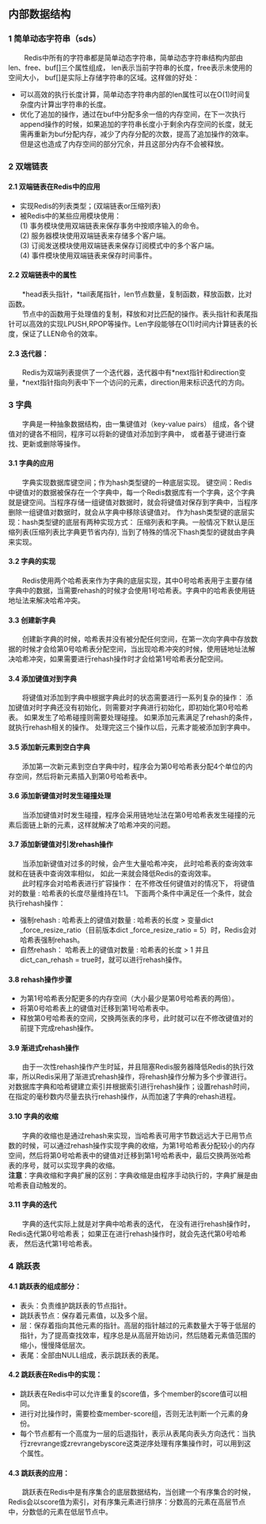 ##  内部数据结构
### 1 简单动态字符串（sds）
&emsp;&emsp; Redis中所有的字符串都是简单动态字符串，简单动态字符串结构内部由len、free、buf[]三个属性组成，
len表示当前字符串的长度，free表示未使用的空间大小，
buf[]是实际上存储字符串的区域。这样做的好处：  

   * 可以高效的执行长度计算，简单动态字符串内部的len属性可以在O(1)时间复杂度内计算出字符串的长度。<br>
   * 优化了追加的操作，通过在buf中分配多余一倍的内存空间，在下一次执行append操作的时候，如果追加的字符串长度小于剩余内存空间的长度，就无需再重新为buf分配内存，减少了内存分配的次数，提高了追加操作的效率。但是这也造成了内存空间的部分冗余，并且这部分内存不会被释放。
    
### 2 双端链表
#### 2.1 双端链表在Redis中的应用
*  实现Redis的列表类型；(双端链表or压缩列表)
* 被Redis中的某些应用模块使用： <br>
    (1) 事务模块使用双端链表来保存事务中按顺序输入的命令。<br>
    (2) 服务器模块使用双端链表来存储多个客户端。<br>
    (3) 订阅发送模块使用双端链表来保存订阅模式中的多个客户端。<br>
    (4) 事件模块使用双端链表来保存时间事件。  
	
#### 2.2 双端链表中的属性
&emsp;&emsp;*head表头指针，*tail表尾指针，len节点数量，复制函数，释放函数，比对函数。<br>
&emsp;&emsp;节点中的函数用于处理值的复制，释放和对比匹配的操作。表头指针和表尾指针可以高效的实现LPUSH,RPOP等操作。Len字段能够在O(1)时间内计算链表的长度，保证了LLEN命令的效率。
#### 2.3 迭代器：
&emsp;&emsp;Redis为双端列表提供了一个迭代器，迭代器中有*next指针和direction变量，*next指针指向列表中下一个访问的元素，direction用来标识迭代的方向。

### 3 字典
&emsp;&emsp;字典是一种抽象数据结构，由一集键值对（key-value pairs）
组成，各个键值对的键各不相同，程序可以将新的键值对添加到字典中，
或者基于键进行查找、更新或删除等操作。  
#### 3.1 字典的应用
&emsp;&emsp;字典实现数据库键空间；作为hash类型键的一种底层实现。
      键空间：Redis中键值对的数据被保存在一个字典中，每一个Redis数据库有一个字典，这个字典就是键空间。当程序存储一组键值对数据时，就会将键值对保存到字典中，当程序删除一组键值对数据时，就会从字典中移除该键值对。
      作为hash类型键的底层实现：hash类型键的底层有两种实现方式：
	  压缩列表和字典。一般情况下默认是压缩列表(压缩列表比字典更节省内存),
	  当到了特殊的情况下hash类型的键就由字典来实现。
#### 3.2 字典的实现
&emsp;&emsp;Redis使用两个哈希表来作为字典的底层实现，其中0号哈希表用于主要存储字典中的数据，当需要rehash的时候才会使用1号哈希表。字典中的哈希表使用链地址法来解决哈希冲突。
#### 3.3 创建新字典
&emsp;&emsp;创建新字典的时候，哈希表并没有被分配任何空间，在第一次向字典中存放数据的时候才会给第0号哈希表分配空间，当出现哈希冲突的时候，使用链地址法解决哈希冲突，如果需要进行rehash操作时才会给第1号哈希表分配空间。
#### 3.4 添加键值对到字典
&emsp;&emsp;将键值对添加到字典中根据字典此时的状态需要进行一系列复杂的操作：
     添加键值对时字典还没有初始化，则需要对字典进行初始化，即初始化第0号哈希表。
     如果发生了哈希碰撞则需要处理碰撞。
     如果添加元素满足了rehash的条件，就执行rehash相关的操作。
  处理完这三个操作以后，元素才能被添加到字典中。
#### 3.5 添加新元素到空白字典
&emsp;&emsp;添加第一次新元素到空白字典中时，程序会为第0号哈希表分配4个单位的内存空间，然后将新元素插入到第0号哈希表中。
#### 3.6 添加新键值对时发生碰撞处理
&emsp;&emsp;当添加键值对时发生碰撞，程序会采用链地址法在第0号哈希表发生碰撞的元素后面链上新的元素，这样就解决了哈希冲突的问题。
#### 3.7 添加新键值对引发rehash操作
&emsp;&emsp;当添加新键值对过多的时候，会产生大量哈希冲突，
此时哈希表的查询效率就和在链表中查询效率相似，
如此一来就会降低Redis的查询效率。  
&emsp;&emsp;此时程序会对哈希表进行扩容操作：
在不修改任何键值对的情况下，
将键值对的数量 : 哈希表的长度尽量维持在1:1。
下面两个条件中满足任一个条件，就会执行rehash操作：<br>
* 强制rehash : 哈希表上的键值对数量 :  哈希表的长度 > 变量dict _force_resize_ratio（目前版本dict _force_resize_ratio = 5）时，Redis会对哈希表强制rehash。
* 自然rehash： 哈希表上的键值对数量 :  哈希表的长度 >  1 并且 dict_can_rehash = true时，就可以进行rehash操作。  

#### 3.8 rehash操作步骤
* 为第1号哈希表分配更多的内存空间（大小最少是第0号哈希表的两倍）。  
* 将第0号哈希表上的键值对迁移到第1号哈希表中。
* 释放第0号哈希表的空间，交换两张表的序号，此时就可以在不修改键值对的前提下完成rehash操作。
  
#### 3.9 渐进式rehash操作
&emsp;&emsp;由于一次性rehash操作产生时延，并且阻塞Redis服务器降低Redis的执行效率，所以Redis采用了渐进式rehash操作，将rehash操作分解为多个步骤进行。对数据库字典和哈希键建立索引并根据索引进行rehash操作；设置rehash时间，在指定的毫秒数内尽量去执行rehash操作，从而加速了字典的rehash进程。
#### 3.10 字典的收缩
&emsp;&emsp;字典的收缩也是通过rehash来实现，当哈希表可用字节数远远大于已用节点数的时候，可以通过rehash操作实现字典的收缩，为第1号哈希表分配较小的内存空间，然后将第0号哈希表中的键值对迁移到第1号哈希表中，最后交换两张哈希表的序号，就可以实现字典的收缩。
  <br>**注意**：字典收缩和字典扩展的区别：字典收缩是由程序手动执行的，字典扩展是由哈希表自动触发的。 
#### 3.11 字典的迭代
&emsp;&emsp;字典的迭代实际上就是对字典中哈希表的迭代，
在没有进行rehash操作时，Redis迭代第0号哈希表；
如果正在进行rehash操作时，就会先迭代第0号哈希表，
然后迭代第1号哈希表。  
### 4 跳跃表
#### 4.1 跳跃表的组成部分：
* 表头：负责维护跳跃表的节点指针。
* 跳跃表节点：保存着元素值，以及多个层。
* 层：保存着指向其他元素的指针。高层的指针越过的元素数量大于等于低层的指针，为了提高查找效率，程序总是从高层开始访问，然后随着元素值范围的缩小，慢慢降低层次。
* 表尾：全部由NULL组成，表示跳跃表的表尾。   

#### 4.2 跳跃表在Redis中的实现：
* 跳跃表在Redis中可以允许重复的score值，多个member的score值可以相同。
* 进行对比操作时，需要检查member-score组，否则无法判断一个元素的身份。
* 每个节点都有一个高度为一层的后退指针，表示从表尾向表头方向迭代：当执行zrevrange或zrevrangebyscore这类逆序处理有序集操作时，可以用到这个属性。
#### 4.3 跳跃表的应用：
&emsp;&emsp;跳跃表在Redis中是有序集合的底层数据结构，当创建一个有序集合的时候，Redis会以score值为索引，对有序集元素进行排序：分数高的元素在高层节点中，分数低的元素在低层节点中。
